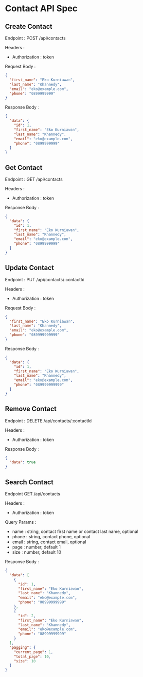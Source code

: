 # Contact API Spec

## Create Contact

Endpoint : POST /api/contacts

Headers :

- Authorization : token

Request Body :

```json
{
  "first_name": "Eko Kurniawan",
  "last_name": "Khannedy",
  "email": "eko@example.com",
  "phone": "0899999999"
}
```

Response Body :

```json
{
  "data": {
    "id": 1,
    "first_name": "Eko Kurniawan",
    "last_name": "Khannedy",
    "email": "eko@example.com",
    "phone": "0899999999"
  }
}
```

## Get Contact

Endpoint : GET /api/contacts

Headers :

- Authorization : token

Response Body :

```json
{
  "data": {
    "id": 1,
    "first_name": "Eko Kurniawan",
    "last_name": "Khannedy",
    "email": "eko@example.com",
    "phone": "0899999999"
  }
}
```

## Update Contact

Endpoint : PUT /api/contacts/:contactId

Headers :

- Authorization : token

Request Body :

```json
{
  "first_name": "Eko Kurniawan",
  "last_name": "Khannedy",
  "email": "eko@example.com",
  "phone": "089999999999"
}
```

Response Body :

```json
{
  "data": {
    "id": 1,
    "first_name": "Eko Kurniawan",
    "last_name": "Khannedy",
    "email": "eko@example.com",
    "phone": "089999999999"
  }
}
```

## Remove Contact

Endpoint : DELETE /api/contacts/:contactId

Headers :

- Authorization : token

Response Body :

```json
{
  "data": true
}
```

## Search Contact

Endpoint GET /api/contacts

Headers :

- Authorization : token

Query Params :

- name : string, contact first name or contact last name, optional
- phone : string, contact phone, optional
- email : string, contact email, optional
- page : number, default 1
- size : number, default 10

Response Body :

```json
{
  "data": [
    {
      "id": 1,
      "first_name": "Eko Kurniawan",
      "last_name": "Khannedy",
      "email": "eko@example.com",
      "phone": "08999999999"
    },
    {
      "id": 2,
      "first_name": "Eko Kurniawan",
      "last_name": "Khannedy",
      "email": "eko@example.com",
      "phone": "08999999999"
    }
  ],
  "pagging": {
    "current_page": 1,
    "total_page": 10,
    "size": 10
  }
}
```
